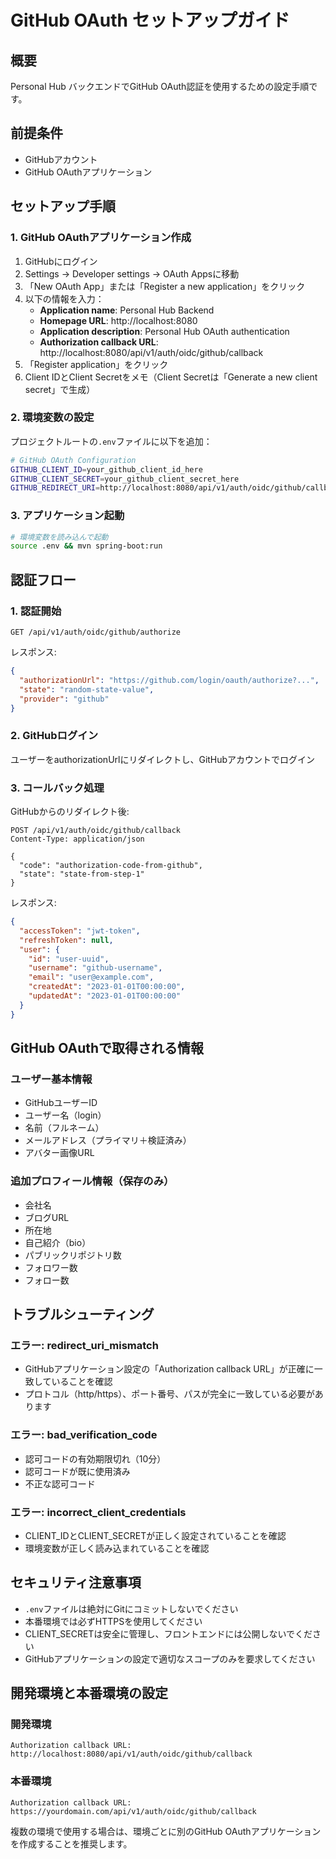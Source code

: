 # GitHub OAuth セットアップガイド

## 概要
Personal Hub バックエンドでGitHub OAuth認証を使用するための設定手順です。

## 前提条件
- GitHubアカウント
- GitHub OAuthアプリケーション

## セットアップ手順

### 1. GitHub OAuthアプリケーション作成
1. GitHubにログイン
2. Settings → Developer settings → OAuth Appsに移動
3. 「New OAuth App」または「Register a new application」をクリック
4. 以下の情報を入力：
   - **Application name**: Personal Hub Backend
   - **Homepage URL**: http://localhost:8080
   - **Application description**: Personal Hub OAuth authentication
   - **Authorization callback URL**: http://localhost:8080/api/v1/auth/oidc/github/callback
5. 「Register application」をクリック
6. Client IDとClient Secretをメモ（Client Secretは「Generate a new client secret」で生成）

### 2. 環境変数の設定
プロジェクトルートの`.env`ファイルに以下を追加：

```bash
# GitHub OAuth Configuration
GITHUB_CLIENT_ID=your_github_client_id_here
GITHUB_CLIENT_SECRET=your_github_client_secret_here
GITHUB_REDIRECT_URI=http://localhost:8080/api/v1/auth/oidc/github/callback
```

### 3. アプリケーション起動
```bash
# 環境変数を読み込んで起動
source .env && mvn spring-boot:run
```

## 認証フロー

### 1. 認証開始
```
GET /api/v1/auth/oidc/github/authorize
```

レスポンス:
```json
{
  "authorizationUrl": "https://github.com/login/oauth/authorize?...",
  "state": "random-state-value",
  "provider": "github"
}
```

### 2. GitHubログイン
ユーザーをauthorizationUrlにリダイレクトし、GitHubアカウントでログイン

### 3. コールバック処理
GitHubからのリダイレクト後:
```
POST /api/v1/auth/oidc/github/callback
Content-Type: application/json

{
  "code": "authorization-code-from-github",
  "state": "state-from-step-1"
}
```

レスポンス:
```json
{
  "accessToken": "jwt-token",
  "refreshToken": null,
  "user": {
    "id": "user-uuid",
    "username": "github-username",
    "email": "user@example.com",
    "createdAt": "2023-01-01T00:00:00",
    "updatedAt": "2023-01-01T00:00:00"
  }
}
```

## GitHub OAuthで取得される情報

### ユーザー基本情報
- GitHubユーザーID
- ユーザー名（login）
- 名前（フルネーム）
- メールアドレス（プライマリ＋検証済み）
- アバター画像URL

### 追加プロフィール情報（保存のみ）
- 会社名
- ブログURL
- 所在地
- 自己紹介（bio）
- パブリックリポジトリ数
- フォロワー数
- フォロー数

## トラブルシューティング

### エラー: redirect_uri_mismatch
- GitHubアプリケーション設定の「Authorization callback URL」が正確に一致していることを確認
- プロトコル（http/https）、ポート番号、パスが完全に一致している必要があります

### エラー: bad_verification_code
- 認可コードの有効期限切れ（10分）
- 認可コードが既に使用済み
- 不正な認可コード

### エラー: incorrect_client_credentials
- CLIENT_IDとCLIENT_SECRETが正しく設定されていることを確認
- 環境変数が正しく読み込まれていることを確認

## セキュリティ注意事項
- `.env`ファイルは絶対にGitにコミットしないでください
- 本番環境では必ずHTTPSを使用してください
- CLIENT_SECRETは安全に管理し、フロントエンドには公開しないでください
- GitHubアプリケーションの設定で適切なスコープのみを要求してください

## 開発環境と本番環境の設定

### 開発環境
```
Authorization callback URL: http://localhost:8080/api/v1/auth/oidc/github/callback
```

### 本番環境
```
Authorization callback URL: https://yourdomain.com/api/v1/auth/oidc/github/callback
```

複数の環境で使用する場合は、環境ごとに別のGitHub OAuthアプリケーションを作成することを推奨します。